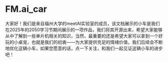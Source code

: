 # FM.ai_car
大家好！我们是来自福州大学的meetAI实验室的成员，该文档展示的小车是我们在2025年的2050学习节期间展示的一项作品，我们将其开源出来，希望大家能够从中了解到一些单片机相关的知识，当然，最重要的还是希望大家可以拿到一个好玩的小桌宠，也就是我们的初衷——为大家提供充足的情绪价值，我们后续会不断地优化这辆小车，如果您愿意的话，点一下关注，和我们一起见证这辆小车的进步吧！ 
